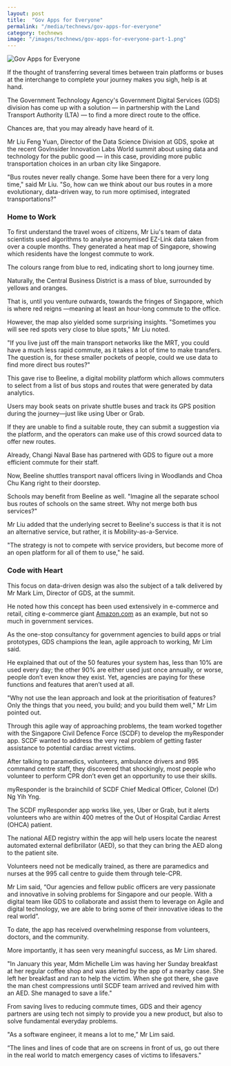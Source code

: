 ```yaml
---
layout: post
title:  "Gov Apps for Everyone"
permalink: "/media/technews/gov-apps-for-everyone"
category: technews
image: "/images/technews/gov-apps-for-everyone-part-1.png"
---
```


![Gov Apps for Everyone]({{site.baseurl}}/images/technews/gov-apps-for-everyone-part-1.png)

If the thought of transferring several times between train platforms or  buses at the interchange to complete your journey makes you sigh, help is at hand.

The Government Technology Agency's Government Digital Services (GDS) division has come up with a solution — in partnership with the Land Transport Authority (LTA) — to find a more direct route to the office.

Chances are,  that you may already have heard of it.

Mr Liu Feng Yuan, Director of the Data Science Division at GDS, spoke at the recent GovInsider Innovation Labs World summit about using data and technology for the public good — in this case, providing more public transportation choices in an urban city like Singapore.

"Bus routes never really change. Some have been there for a very long time," said Mr Liu. "So, how can we think about our bus routes in a more evolutionary, data-driven way, to run more optimised, integrated transportations?"

### **Home to Work**

To first understand the travel woes of citizens, Mr Liu's team of data scientists used algorithms to analyse anonymised EZ-Link data taken from over a couple months. They generated a heat map of Singapore, showing which residents have the longest commute to work.  

The colours range from blue to red, indicating short to long journey time.

Naturally, the Central Business District is a mass of blue, surrounded by yellows and oranges.

That is, until you venture outwards, towards the fringes of Singapore, which is where red reigns —meaning at least an hour-long commute to the office.

However, the map also yielded some surprising insights. "Sometimes you will see red spots very close to blue spots," Mr Liu noted.

"If you live just off the main transport networks like the MRT, you could have a much less rapid commute, as it takes a lot of time to make transfers. The question is, for these smaller pockets of people, could we use data to find more direct bus routes?"

This gave rise to Beeline, a digital mobility platform which allows commuters to select from a list of bus stops and routes that were generated by data analytics.

Users may book seats on private shuttle buses and track its GPS position during the journey—just like using Uber or Grab.

If they are unable to find a suitable route, they can submit a suggestion via the platform, and the operators can make use of this crowd sourced data to offer new routes.

Already, Changi Naval Base has partnered with GDS to figure out a more efficient commute for their staff.

Now, Beeline shuttles transport naval officers living in Woodlands and Choa Chu Kang right to their doorstep.

Schools may benefit from Beeline as well. "Imagine all the separate school bus routes of schools on the same street. Why not merge both bus services?"

Mr Liu added that the underlying secret to Beeline's success is that it is not an alternative service, but rather, it is Mobility-as-a-Service.

"The strategy is not to compete with service providers, but become more of an open platform for all of them to use," he said.

### **Code with Heart**
This focus on data-driven design was also the subject of a talk delivered by Mr Mark Lim, Director of GDS, at the summit.

He noted how this concept has been used extensively in e-commerce and retail, citing e-commerce giant [Amazon.com](https://www.amazon.com/) as an example, but not so much in government services.

As the one-stop consultancy for government agencies to build apps or trial prototypes, GDS champions the lean, agile approach to working, Mr Lim said.

He explained that out of the 50 features your system has, less than 10% are used every day; the other 90% are either used just once annually, or worse, people don’t even know they exist. Yet, agencies are paying for these functions and features that aren’t used at all.

"Why not use the lean approach and look at the prioritisation of features? Only the things that you need, you build; and you build them well," Mr Lim pointed out.

Through this agile way of approaching problems, the team worked together with the Singapore Civil Defence Force (SCDF) to develop the myResponder app. SCDF wanted to address the very real problem of getting faster assistance to potential cardiac arrest victims.

After talking to paramedics, volunteers, ambulance drivers and 995 command centre staff, they discovered that shockingly, most people who volunteer to perform CPR don’t even get an opportunity to use their skills.

myResponder is the brainchild of SCDF Chief Medical Officer, Colonel (Dr) Ng Yih Yng.  

The SCDF myResponder app works like, yes, Uber or Grab, but it alerts volunteers who are within 400 metres of the Out of Hospital Cardiac Arrest (OHCA) patient.

The national AED registry within the app will help users locate the nearest automated external defibrillator (AED), so that they can bring the AED along to the patient site.

Volunteers need not be medically trained, as there are paramedics and nurses at the 995 call centre to guide them through tele-CPR.  

Mr Lim said, “Our agencies and fellow public officers are very passionate and innovative in solving problems for Singapore and our people.  With a digital team like GDS to collaborate and assist them to leverage on Agile and digital technology, we are able to bring some of their innovative ideas to the real world”.

To date, the app has received overwhelming response from volunteers, doctors, and the community.

More importantly, it has seen very meaningful success, as Mr Lim shared.

"In January this year, Mdm Michelle Lim was having her Sunday breakfast at her regular coffee shop and was alerted by the app of a nearby case. She left her breakfast and ran to help the victim.  When she got there, she gave the man chest compressions until SCDF team arrived and revived him with an AED.  She managed to save a life."

From saving lives to reducing commute times, GDS and their agency partners are using tech not simply to provide you a new product, but also to solve fundamental everyday problems.

"As a software engineer, it means a lot to me,” Mr Lim said.

“The lines and lines of code that are on screens in front of us, go out there in the real world to match emergency cases of victims to lifesavers."

